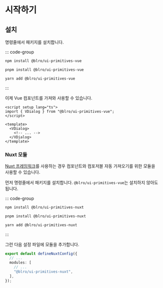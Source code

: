 # 시작하기

## 설치

명령줄에서 패키지를 설치합니다.

::: code-group

```bash [npm]
npm install @blro/ui-primitives-vue
```

```bash [pnpm]
pnpm install @blro/ui-primitives-vue
```

```bash [yarn]
yarn add @blro/ui-primitives-vue
```

:::

이제 Vue 컴포넌트를 가져와 사용할 수 있습니다.

```vue
<script setup lang="ts">
import { VDialog } from "@blro/ui-primitives-vue";
</script>

<template>
  <VDialog>
    <!-- ... -->
  </VDialog>
</template>
```

### Nuxt 모듈

[Nuxt 프레임워크](https://nuxt.com/)를 사용하는 경우 컴포넌트와 컴포저블 자동 가져오기를 위한 모듈을 사용할 수 있습니다.

먼저 명령줄에서 패키지를 설치합니다. `@blro/ui-primitives-vue`는 설치하지 않아도 됩니다.

::: code-group

```bash [npm]
npm install @blro/ui-primitives-nuxt
```

```bash [pnpm]
pnpm install @blro/ui-primitives-nuxt
```

```bash [yarn]
yarn add @blro/ui-primitives-nuxt
```

:::

그런 다음 설정 파일에 모듈을 추가합니다.

```ts
export default defineNuxtConfig({
  // ...
  modules: [
    // ...
    "@blro/ui-primitives-nuxt",
  ],
});
```
